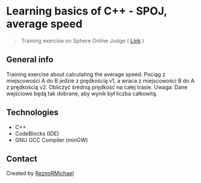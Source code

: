 # Learning basics of C++ - SPOJ, average speed
> Training exercise on Sphere Online Judge ( [Link](https://pl.spoj.com/problems/VSR/) )

## General info
Training exercise about calculating the average speed. Pociąg z miejscowości A do B jedzie z prędkością v1, a wraca z miejscowości B do A z prędkością v2. Obliczyć średnią prędkość na całej trasie. Uwaga: Dane wejściowe będą tak dobrane, aby wynik był liczba całkowitą.

## Technologies
* C++
* CodeBlocks (IDE)
* GNU GCC Compiler (minGW)

## Contact
Created by [ReznoRMichael](https://github.com/ReznoRMichael)